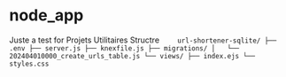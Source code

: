 # node_app

Juste a test for Projets Utilitaires
Structre
`    url-shortener-sqlite/
    ├── .env
    ├── server.js
    ├── knexfile.js
    ├── migrations/
    │   └── 202404010000_create_urls_table.js
    └── views/
        ├── index.ejs
        └── styles.css`
